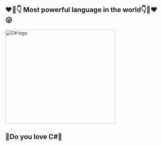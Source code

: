 ## :heart::muscle::point_down: Most powerful language in the world:point_down::muscle::heart::stuck_out_tongue_winking_eye:  
<p align="left" margin="20px"> <img src="https://interset.co.th/wp-content/uploads/2018/07/27_c-sharp-logo-filled.png" alt="C# logo" style="float:center; margin-right:25px;" width="350" height="300"></p>

 ## :green_heart:Do you love C#:green_heart:
